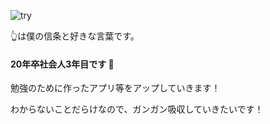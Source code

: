 

<!--
**chobencho/chobencho** is a ✨ _special_ ✨ repository because its `README.md` (this file) appears on your GitHub profile.

Here are some ideas to get you started:

- 🔭 I’m currently working on ...
- 🌱 I’m currently learning ...
- 👯 I’m looking to collaborate on ...
- 🤔 I’m looking for help with ...
- 💬 Ask me about ...
- 📫 How to reach me: ...
- 😄 Pronouns: ...
- ⚡ Fun fact: ...
-->
![try](https://github.com/chobencho/chobencho/assets/119166395/90973268-67f5-45fb-a8fc-b649c8fce059)

👆は僕の信条と好きな言葉です。

#### 20年卒社会人3年目です 👋
勉強のために作ったアプリ等をアップしていきます！

わからないことだらけなので、ガンガン吸収していきたいです！

